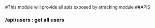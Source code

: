#This module will provide all apis exposed by etracking module
##APIS
### /api/users  : get all users

